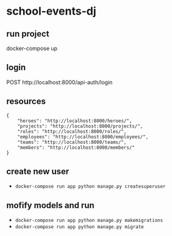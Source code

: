 # school-events-dj


## run project
docker-compose up

## login
POST http://localhost:8000/api-auth/login

## resources
```
{
    "heroes": "http://localhost:8000/heroes/",
    "projects": "http://localhost:8000/projects/",
    "roles": "http://localhost:8000/roles/",
    "employees": "http://localhost:8000/employees/",
    "teams": "http://localhost:8000/teams/",
    "members": "http://localhost:8000/members/"
}
```
## create new user
- ``` docker-compose run app python manage.py createsuperuser ```

## mofify models and run
- ```docker-compose run app python manage.py makemigrations```
- ```docker-compose run app python manage.py migrate```

## 
